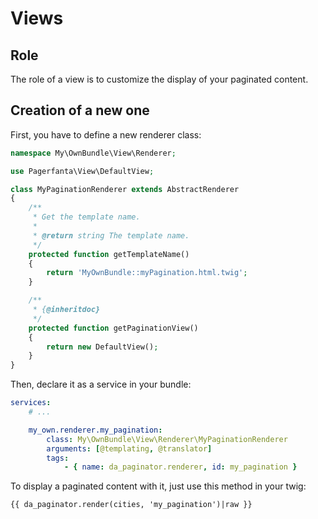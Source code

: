 Views
=====

Role
----

The role of a view is to customize the display of your paginated content.

Creation of a new one
---------------------

First, you have to define a new renderer class:

```php
namespace My\OwnBundle\View\Renderer;

use Pagerfanta\View\DefaultView;

class MyPaginationRenderer extends AbstractRenderer
{
    /**
     * Get the template name.
     *
     * @return string The template name.
     */
    protected function getTemplateName()
    {
        return 'MyOwnBundle::myPagination.html.twig';
    }

    /**
     * {@inheritdoc}
     */
    protected function getPaginationView()
    {
        return new DefaultView();
    }
}
```

Then, declare it as a service in your bundle:

```yml
services:
    # ...

    my_own.renderer.my_pagination:
        class: My\OwnBundle\View\Renderer\MyPaginationRenderer
        arguments: [@templating, @translator]
        tags:
            - { name: da_paginator.renderer, id: my_pagination }
```

To display a paginated content with it, just use this method in your twig:

```twig
{{ da_paginator.render(cities, 'my_pagination')|raw }}
```
